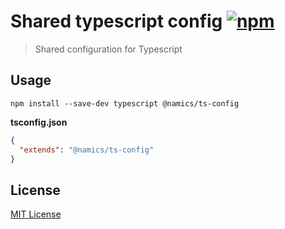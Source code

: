 # Shared typescript config [![npm](https://img.shields.io/npm/v/@namics/ts-config.svg)](https://www.npmjs.com/package/@namics/ts-config)

> Shared configuration for Typescript

## Usage

`npm install --save-dev typescript @namics/ts-config`

**tsconfig.json**

```json
{
  "extends": "@namics/ts-config"
}
```

## License

[MIT License](./LICENSE)
